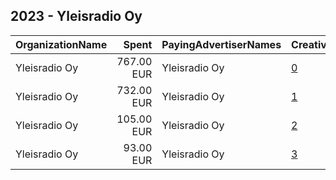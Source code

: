 ## 2023 - Yleisradio Oy 
|OrganizationName|Spent|PayingAdvertiserNames|CreativeUrls|Impressions|Genders|AgeBrackets|CountryCodes|BillingAddresses|CandidateBallotInformation|
|:---|---:|:---|:---|---:|:---|:---|:---|:---|:---|
|Yleisradio Oy|767.00 EUR|Yleisradio Oy|[0](https://www.snap.com/political-ads/asset/b258954cb262355a208a3ef51494efa22095d6e4df054e6940f641ccb15de0a9?mediaType=mp4)|591,340||18-29|finland|"Radiokatu 5,Helsinki,00024,FI"||
|Yleisradio Oy|732.00 EUR|Yleisradio Oy|[1](https://www.snap.com/political-ads/asset/fcb9d750ce5b8e5ac33dbf7fa0528cd0aa558d839683d06ec1514e1c571a8a28?mediaType=mp4)|566,424||18-29|finland|"Radiokatu 5,Helsinki,00024,FI"||
|Yleisradio Oy|105.00 EUR|Yleisradio Oy|[2](https://www.snap.com/political-ads/asset/c151fe5a7c2ebb070a380404fa51c8ea091912805e423881fba4043189aa2c85?mediaType=mp4)|218,782||20-|finland|"Radiokatu 5,Helsinki,00024,FI"||
|Yleisradio Oy|93.00 EUR|Yleisradio Oy|[3](https://www.snap.com/political-ads/asset/e989a67673e83c5960cf6db0c2404515e4839fe8323ed77dd508207fb49045ae?mediaType=mp4)|195,972||20-|finland|"Radiokatu 5,Helsinki,00024,FI"||
